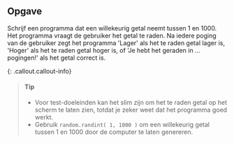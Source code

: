 ## Opgave

Schrijf een programma dat een willekeurig getal neemt tussen 1 en 1000. Het programma vraagt de gebruiker het getal te raden. Na iedere poging van de gebruiker zegt het programma 'Lager' als het te raden getal lager is, 'Hoger' als het te raden getal hoger is, of 'Je hebt het geraden in ... pogingen!' als het getal correct is. 

{: .callout.callout-info}
> #### Tip
> - Voor test-doeleinden kan het slim zijn om het te raden getal op het scherm te laten zien, totdat je zeker weet dat het programma goed werkt.
> - Gebruik `random.randint( 1, 1000 )` om een willekeurig getal tussen 1 en 1000 door de computer te laten genereren.
